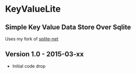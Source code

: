 # KeyValueLite

Simple Key Value Data Store Over Sqlite
---------------------------------------

Uses my fork of [sqlite-net](https://github.com/dbuksbaum/sqlite-net)

Version 1.0 - 2015-03-xx
------------------------
  * Initial code drop


